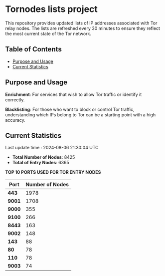 # Tornodes lists project

This repository provides updated lists of IP addresses associated with Tor relay nodes. The lists are refreshed every 30 minutes to ensure they reflect the most current state of the Tor network.

## Table of Contents

- [Purpose and Usage](#purpose-and-usage)
- [Current Statistics](#current-statistics)


## Purpose and Usage

**Enrichment**: For services that wish to allow Tor traffic or identify it correctly.

**Blacklisting**: For those who want to block or control Tor traffic, understanding which IPs belong to Tor can be a starting point with a high accuracy.

## Current Statistics

Last update time : 2024-08-06 21:30:04 UTC

- **Total Number of Nodes**: 8425
- **Total of Entry Nodes**: 6365

**TOP 10 PORTS USED FOR TOR ENTRY NODES**

| **Port** | **Number of Nodes** |
|------|-----------------|
| **443**   | 1978  |
| **9001**   | 1708  |
| **9000**   | 355  |
| **9100**   | 266  |
| **8443**   | 163  |
| **9002**   | 148  |
| **143**   | 88  |
| **80**   | 78  |
| **110**   | 78  |
| **9003**   | 74  |

